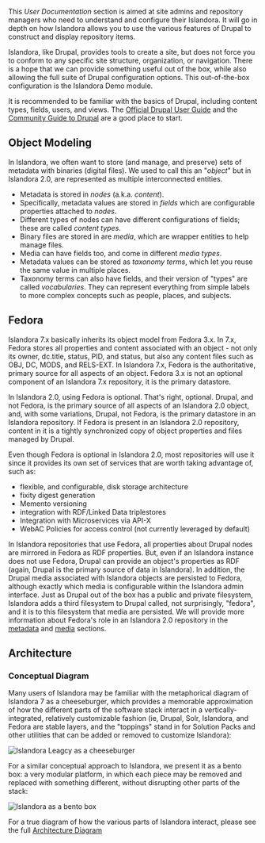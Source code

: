 This _User Documentation_ section is aimed at site admins and repository managers who need to understand and configure their Islandora.
It will go in depth on how Islandora allows you to use the various features of Drupal to construct and display repository items.

Islandora, like Drupal, provides tools to create a site, but does not force you to conform to any specific site structure,
organization, or navigation. There is a hope that we can provide something useful out of the box, while also allowing the
full suite of Drupal configuration options. This out-of-the-box configuration is the Islandora Demo module.

It is recommended to be familiar with the basics of Drupal, including content types, fields, users, and views.
The [Official Drupal User Guide](https://www.drupal.org/docs) and the
[Community Guide to Drupal](https://www.drupal.org/docs/user_guide/en/index.html) are a good place to start.

## Object Modeling

In Islandora, we often want to store (and manage, and preserve) sets of metadata with binaries (digital files).
We used to call this an "_object_" but in Islandora 2.0, are represented as multiple interconnected entities.

- Metadata is stored in _nodes_ (a.k.a. _content_).
- Specifically, metadata values are stored in _fields_ which are configurable properties attached to _nodes_.
- Different types of nodes can have different configurations of fields; these are called _content types_.
- Binary files are stored in are _media_, which are wrapper entities to help manage files.
- Media can have fields too, and come in different _media types_.
- Metadata values can be stored as _taxonomy terms_, which let you reuse the same value in multiple places.
- Taxonomy terms can also have fields, and their version of "types" are called _vocabularies_.
They can represent everything from simple labels to more complex concepts such as people, places, and subjects.


## Fedora

Islandora 7.x basically inherits its object model from Fedora 3.x. In 7.x, Fedora stores all properties and content associated with an object - not only its owner, dc.title, status, PID, and status, but also any content files such as OBJ, DC, MODS, and RELS-EXT. In Islandora 7.x, Fedora is the authoritative, primary source for all aspects of an object. Fedora 3.x is not an optional component of an Islandora 7.x repository, it is the primary datastore.

In Islandora 2.0, using Fedora is optional. That's right, optional. Drupal, and not Fedora, is the primary source of all aspects of an Islandora 2.0 object, and, with some variations, Drupal, not Fedora, is the primary datastore in an Islandora repository. If Fedora is present in an Islandora 2.0 repository, content in it is a tightly synchronized copy of object properties and files managed by Drupal.

Even though Fedora is optional in Islandora 2.0, most repositories will use it since it provides its own set of services that are worth taking advantage of, such as:

* flexible, and configurable, disk storage architecture
* fixity digest generation
* Memento versioning
* integration with RDF/Linked Data triplestores
* Integration with Microservices via API-X
* WebAC Policies for access control (not currently leveraged by default)

In Islandora repositories that use Fedora, all properties about Drupal nodes are mirrored in Fedora as RDF properties. But, even if an Islandora instance does not use Fedora, Drupal can provide an object's properties as RDF (again, Drupal is the primary source of data in Islandora). In addition, the Drupal media associated with Islandora objects are persisted to Fedora, although exactly which media is configurable within the Islandora admin interface. Just as Drupal out of the box has a public and private filesystem, Islandora adds a third filesystem to Drupal called, not surprisingly, "fedora", and it is to this filesystem that media are persisted. We will provide more information about Fedora's role in an Islandora 2.0 repository in the [metadata](metadata.md) and [media](media.md) sections.


## Architecture

### Conceptual Diagram

Many users of Islandora may be familiar with the metaphorical diagram of Islandora 7 as a cheeseburger, which provides a memorable approximation of how the different parts of the software stack interact in a vertically-integrated, relatively customizable fashion (ie, Drupal, Solr, Islandora, and Fedora are stable layers, and the "toppings" stand in for Solution Packs and other utilities that can be added or removed to customize Islandora):

![Islandora Leagcy as a cheeseburger](../assets/user-intro-islandoraburger.png)

For a similar conceptual approach to Islandora, we present it as a bento box: a very modular platform, in which each piece may be removed and replaced with something different, without disrupting other parts of the stack:

![Islandora as a bento box](../assets/user-intro-bento.png)

For a true diagram of how the various parts of Islandora interact, please see the full [Architecture Diagram](../technical-documentation/diagram.md)
